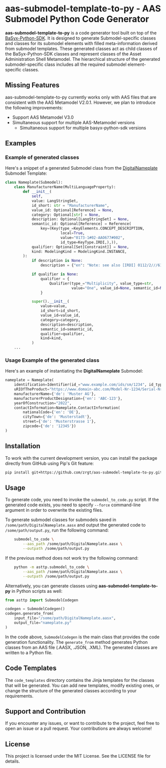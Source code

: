 # aas-submodel-template-to-py - AAS Submodel Python Code Generator

**aas-submodel-template-to-py** is a code generator tool built on top of the 
[BaSyx-Python-SDK](https://github.com/eclipse-basyx/basyx-python-sdk). 
It is designed to generate Submodel-specific classes and classes for its 
submodel elements with filled meta-information derived from submodel templates. 
These generated classes act as child classes of the BaSyx-Python-SDK classes and 
represent classes of the Asset Administration Shell Metamodel. 
The hierarchical structure of the generated submodel-specific class includes 
all the required submodel element-specific classes.

## Missing Features
aas-submodel-template-to-py currently works only with AAS files that are consistent with the AAS Metamodel V2.0.1. However, we plan to introduce the following improvements:
- Support AAS Metamodel V3.0 
- Simultaneous support for multiple AAS-Metamodel versions 
  - Simultaneous support for multiple basyx-python-sdk versions 

## Examples

### Example of generated classes

Here's a snippet of a generated Submodel class from the [DigitalNameplate](https://github.com/admin-shell-io/submodel-templates/tree/main/published/Digital%20nameplate/2/0) Submodel Template: 
```python
class Nameplate(Submodel):
    class ManufacturerName(MultiLanguageProperty):
        def __init__(
            self,
            value: LangStringSet,
            id_short: str = "ManufacturerName",
            value_id: Optional[Reference] = None,
            category: Optional[str] = None,
            description: Optional[LangStringSet] = None,
            semantic_id: Optional[Reference] = Reference(
                key=(Key(type_=KeyElements.CONCEPT_DESCRIPTION,
                         local=True,
                         value="0173-1#02-AAO677#002",
                         id_type=KeyType.IRDI,),)),
            qualifier: Optional[Set[Constraint]] = None,
            kind: ModelingKind = ModelingKind.INSTANCE,
        ):
            if description is None:
                description = {"en": "Note: see also [IRDI] 0112/2///61987#ABA565#007 manufacturer Note: mandatory property according to EU Machine Directive 2006/42/EC. "}

            if qualifier is None:
                qualifier = {
                    Qualifier(type_="Multiplicity", value_type=str,
                              value="One", value_id=None, semantic_id=None,)
                }

            super().__init__(
                value=value, 
                id_short=id_short,
                value_id=value_id,
                category=category,
                description=description,
                semantic_id=semantic_id,
                qualifier=qualifier,
                kind=kind,
            )
    ...
```

### Usage Example of the generated class

Here's an example of instantiating the **DigitalNameplate** Submodel: 
```python
nameplate = Nameplate(
    identification=Identifier(id_="www.example.com/ids/sm/1234", id_type=IdentifierType.IRI),
    uRIOfTheProduct="https://www.domain-abc.com/Model-Nr-1234/Serial-Nr-5678",
    manufacturerName={'de': 'Muster AG'},
    manufacturerProductDesignation={'en': 'ABC-123'},
    yearOfConstruction="2022",
    contactInformation=Nameplate.ContactInformation(
        nationalCode={'en': 'DE'},
        cityTown={'de': 'Musterstadt'},
        street={'de': 'Musterstrasse 1'},
        zipcode={'de': '12345'})
)
```

## Installation

To work with the current development version, you can install the package directly from GitHub using Pip's Git feature:
```bash
pip install git+https://github.com/zrgt/aas-submodel-template-to-py.git@master
```

## Usage

To generate code, you need to invoke the ``submodel_to_code.py`` script. If the generated code exists, you need to
specify ``--force`` command-line argument in order to overwrite the existing files.

To generate submodel classes for submodels saved in ``/some/path/DigitalNameplate.aasx`` and output the generated code to ``/some/path/output.py``, run the following command:
```bash
    submodel_to_code \
        --aas_path /some/path/DigitalNameplate.aasx \
        --outpath /some/path/output.py
```
If the previous method does not work try the following command:
```bash
    python -m asttp.submodel_to_code \
        --aas_path /some/path/DigitalNameplate.aasx \
        --outpath /some/path/output.py
```

Alternatively, you can generate classes using **aas-submodel-template-to-py** in Python scripts as well:
```python
from asttp import SubmodelCodegen

codegen = SubmodelCodegen()
codegen.generate_from(
    input_file="/some/path/DigitalNameplate.aasx",
    output_file="nameplate.py"
)
```

In the code above, `SubmodelCodegen` is the main class that provides the code generation functionality. The `generate_from` method generates Python classes from an AAS file (.AASX, .JSON, .XML). The generated classes are written to a Python file.

## Code Templates

The `code_templates` directory contains the Jinja templates for the classes that will be generated. You can add new templates, modify existing ones, or change the structure of the generated classes according to your requirements.

## Support and Contribution

If you encounter any issues, or want to contribute to the project, feel free to open an issue or a pull request. Your contributions are always welcome!

## License

This project is licensed under the MIT License. See the LICENSE file for details.
